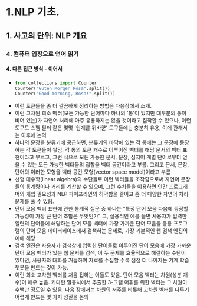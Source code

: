 # 1.NLP 기초.
## 1. 사고의 단위: NLP 개요
### 4. 컴퓨터 입장으로 언어 읽기 
#### 4. 다른 접근 방식 - 이어서
- ```python
  from collections import Counter
  Counter("Guten Morgen Rosa".split())
  Counter("Good morning, Rosa!".split())
  ```
- 이런 토큰들을 좀 더 깔끔하게 정리하는 방법은 다음장에서 소개.
- 이런 고차원 희소 벡터(모든 가능한 단어마다 하나의 '통'이 있지만 대부분의 통이 비어 있는)가 자연어 처리에 아주 유용하지는 않을 것이라고 짐작할 수 있으나, 이런 도구도 스팸 필터 같은 몇몇 '업계를 뒤바꾼' 도구들에는 충분히 유용, 이에 관해서는 이후에 논의
- 하나의 문장을 분류기에 공급하면, 분류기의 바닥에 있는 각 통에는 그 문장에 등장하는 각 토큰들이 쌓임. 각 통의 토큰 개수로 이루어진 벡터를 해당 문서의 벡터 표현이라고 부르고, 그런 식으로 모든 가능한 문서, 문장, 심지어 개별 단어로부터 얻을 수 있는 모든 가능한 벡터들의 집합을 벡터 공간이라고 부름. 그리고 문서, 문장, 단어의 이러한 모형을 벡터 공간 모형(vector space model)이라고 부름
- 선형 대수학(linear algebra)의 수단들로 이런 벡터들을 조작함으로써 자연어 문장들의 통계량이나 거리를 계산할 수 있으며, 그런 수치들을 이용하면 인간 프로그래머의 개입 필요성과 NLP 파이프라인의 허약함을 줄이고 좀 더 다양한 자연어 처리 문제를 풀 수 있음.
- 단어 모음 벡터 표현에 관한 통계적 질문 중 하나는 "특정 단어 모음 다음에 등장할 가능성이 가장 큰 단어 조합은 무엇인가" 고, 실용적인 예를 들면 사용자가 입력한 일련의 단어들에 해당하는 단어 모음 벡터에 가장 가까운 단어 모음을 응용 프로그램의 단어 모음 데이터베이스에서 검색하는 문제로, 가장 기본적인 웹 검색 엔진의 예에 해당
- 검색 엔진은 사용자가 검색창에 입력한 단어들로 이루어진 단어 모음에 가장 가까운 단어 모음 벡터가 있는 웹 문서를 검색, 이 두 문제를 효율적으로 해결하는 수단이 있다면, 사용자와 대화를 거듭하여 자료를 수집할 수록 점점 더 나아지는 기계 학습 챗봇을 만드는 것이 가능.
- 이런 희소 고차원 벡터를 처음 접하는 이들도 있음. 단어 모음 벡터는 차원(성분 개수)이 매우 높음. 커다란 말뭉치에서 추출한 3-그램 어휘를 위한 벡터는 그 차원이 수백만 정도일 수 있음. 다음 장에서는 차원의 저주를 비롯해 고차원 벡터를 다루기 어렵게 만드는 몇 가지 성질을 논의